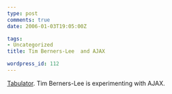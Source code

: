 ```yaml
---
type: post
comments: true
date: 2006-01-03T19:05:00Z

tags:
- Uncategorized
title: Tim Berners-Lee  and AJAX

wordpress_id: 112
---
```


[Tabulator](http://dig.csail.mit.edu/breadcrumbs/node/62). Tim Berners-Lee is experimenting with AJAX.
